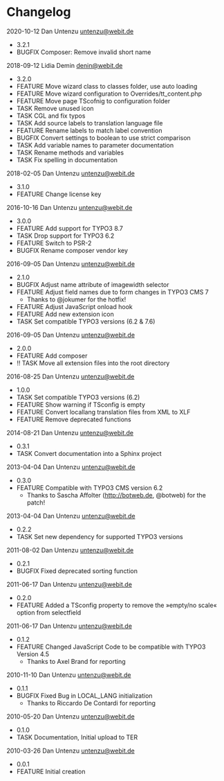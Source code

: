 # Changelog

2020-10-12 Dan Untenzu <untenzu@webit.de>

  * 3.2.1
  * BUGFIX Composer: Remove invalid short name

2018-09-12 Lidia Demin <denin@webit.de>

  * 3.2.0
  * FEATURE Move wizard class to classes folder, use auto loading
  * FEATURE Move wizard configuration to Overrides/tt_content.php
  * FEATURE Move page TScofnig to configuration folder
  * TASK Remove unused icon
  * TASK CGL and fix typos
  * TASK Add source labels to translation language file
  * FEATURE Rename labels to match label convention
  * BUGFIX Convert settings to boolean to use strict comparison
  * TASK Add variable names to parameter documentation
  * TASK Rename methods and variables
  * TASK Fix spelling in documentation

2018-02-05 Dan Untenzu <untenzu@webit.de>

  * 3.1.0
  * FEATURE Change license key

2016-10-16 Dan Untenzu <untenzu@webit.de>

  * 3.0.0
  * FEATURE Add support for TYPO3 8.7
  * TASK Drop support for TYPO3 6.2
  * FEATURE Switch to PSR-2
  * BUGFIX Rename composer vendor key

2016-09-05 Dan Untenzu <untenzu@webit.de>

  * 2.1.0
  * BUGFIX Adjust name attribute of imagewidth selector
  * FEATURE Adjust field names due to form changes in TYPO3 CMS 7
    * Thanks to @jokumer for the hotfix!
  * FEATURE Adjust JavaScript onload hook
  * FEATURE Add new extension icon
  * TASK Set compatible TYPO3 versions (6.2 & 7.6)

2016-09-05 Dan Untenzu <untenzu@webit.de>

  * 2.0.0
  * FEATURE Add composer
  * !! TASK Move all extension files into the root directory

2016-08-25 Dan Untenzu <untenzu@webit.de>

  * 1.0.0
  * TASK Set compatible TYPO3 versions (6.2)
  * FEATURE Show warning if TSconfig is empty
  * FEATURE Convert locallang translation files from XML to XLF
  * FEATURE Remove deprecated functions

2014-08-21 Dan Untenzu <untenzu@webit.de>

  * 0.3.1
  * TASK Convert documentation into a Sphinx project

2013-04-04 Dan Untenzu <untenzu@webit.de>

  * 0.3.0
  * FEATURE Compatible with TYPO3 CMS version 6.2
    * Thanks to Sascha Affolter (http://botweb.de, @botweb) for the patch!

2013-04-04 Dan Untenzu <untenzu@webit.de>

  * 0.2.2
  * TASK Set new dependency for supported TYPO3 versions

2011-08-02 Dan Untenzu <untenzu@webit.de>

  * 0.2.1
  * BUGFIX Fixed deprecated sorting function

2011-06-17 Dan Untenzu <untenzu@webit.de>

  * 0.2.0
  * FEATURE Added a TSconfig property to remove the »empty/no scale« option from selectfield

2011-06-17 Dan Untenzu <untenzu@webit.de>

  * 0.1.2
  * FEATURE Changed JavaScript Code to be compatible with TYPO3 Version 4.5
    * Thanks to Axel Brand for reporting

2010-11-10 Dan Untenzu <untenzu@webit.de>

  * 0.1.1
  * BUGFIX Fixed Bug in LOCAL_LANG initialization
    * Thanks to Riccardo De Contardi for reporting

2010-05-20 Dan Untenzu <untenzu@webit.de>

  * 0.1.0
  * TASK Documentation, Initial upload to TER

2010-03-26 Dan Untenzu <untenzu@webit.de>

  * 0.0.1
  * FEATURE Initial creation
